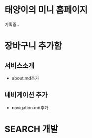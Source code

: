 # 태양이의 미니 홈페이지

기획중..

# 장바구니 추가함



## 서비스소개
- about.md추가
## 네비게이션 추가
- navigation.md추가

# SEARCH 개발